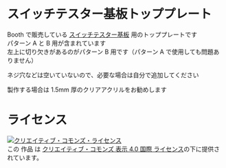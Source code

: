 # スイッチテスター基板トッププレート

Booth で販売している [スイッチテスター基板](https://brownsugar.booth.pm/items/3244949) 用のトッププレートです  
パターン A と B 用が含まれています  
左上に切り欠きがあるのがパターン B 用です（パターン A で使用しても問題ありません）

ネジ穴などは空いていないので、必要な場合は自分で追加してください

製作する場合は 1.5mm 厚のクリアアクリルをお勧めします

# ライセンス

<a rel="license" href="http://creativecommons.org/licenses/by/4.0/"><img alt="クリエイティブ・コモンズ・ライセンス" style="border-width:0" src="https://i.creativecommons.org/l/by/4.0/88x31.png" /></a><br />この 作品 は <a rel="license" href="http://creativecommons.org/licenses/by/4.0/">クリエイティブ・コモンズ 表示 4.0 国際 ライセンス</a>の下に提供されています。
